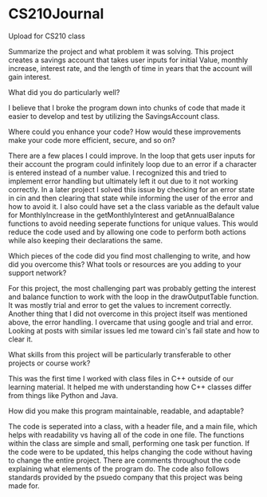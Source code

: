 # CS210Journal
Upload for CS210 class

Summarize the project and what problem it was solving.
  This project creates a savings account that takes user inputs for initial Value, monthly increase, interest rate, and the length of time in years that the account will gain interest.
  
What did you do particularly well?

   I believe that I broke the program down into chunks of code that made it easier to develop and test by utilizing the SavingsAccount class.

Where could you enhance your code? How would these improvements make your code more efficient, secure, and so on?

   There are a few places I could improve. In the loop that gets user inputs for their account the program could infinitely loop due to an error if a character is entered instead of a number value. I recognized this and tried to implement error handling but ultimately left it out due to it not working correctly. In a later project I solved this issue by checking for an error state in cin and then clearing that state while informing the user of the error and how to avoid it. I also could have set a the class variable as the default value for MonthlyIncrease in the getMonthlyInterest and getAnnualBalance functions to avoid needing seperate functions for unique values. This would reduce the code used and by allowing one code to perform both actions while also keeping their declarations the same.

Which pieces of the code did you find most challenging to write, and how did you overcome this? What tools or resources are you adding to your support network?

  For this project, the most challenging part was probably getting the interest and balance function to work with the loop in the drawOutputTable function. It was mostly trial and error to get the values to increment correctly. Another thing that I did not overcome in this project itself was mentioned above, the error handling. I overcame that using google and trial and error. Looking at posts with similar issues led me toward cin's fail state and how to clear it. 

What skills from this project will be particularly transferable to other projects or course work?

  This was the first time I worked with class files in C++ outside of our learning material. It helped me with understanding how C++ classes differ from things like Python and Java. 

How did you make this program maintainable, readable, and adaptable?

  The code is seperated into a class, with a header file, and a main file, which helps with readability vs having all of the code in one file. The functions within the class are simple and small, performing one task per function. If the code were to be updated, this helps changing the code without having to change the entire project. There are comments throughout the code explaining what elements of the program do. The code also follows standards provided by the psuedo company that this project was being made for. 

